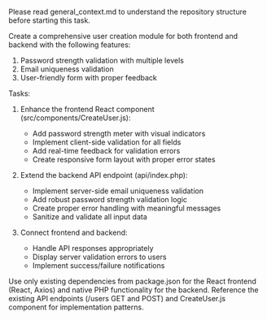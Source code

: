 Please read general_context.md to understand the repository structure before starting this task.

Create a comprehensive user creation module for both frontend and backend with the following features:
1. Password strength validation with multiple levels
2. Email uniqueness validation
3. User-friendly form with proper feedback

Tasks:

1. Enhance the frontend React component (src/components/CreateUser.js):
   - Add password strength meter with visual indicators
   - Implement client-side validation for all fields
   - Add real-time feedback for validation errors
   - Create responsive form layout with proper error states

2. Extend the backend API endpoint (api/index.php):
   - Implement server-side email uniqueness validation
   - Add robust password strength validation logic
   - Create proper error handling with meaningful messages
   - Sanitize and validate all input data

3. Connect frontend and backend:
   - Handle API responses appropriately
   - Display server validation errors to users
   - Implement success/failure notifications

Use only existing dependencies from package.json for the React frontend (React, Axios) and native PHP functionality for the backend. Reference the existing API endpoints (/users GET and POST) and CreateUser.js component for implementation patterns.